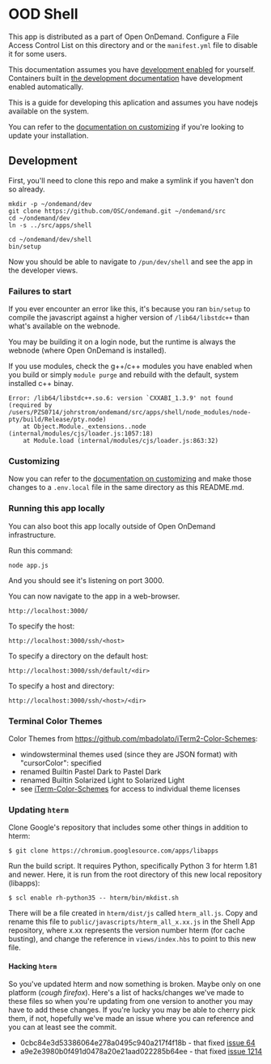 # OOD Shell

This app is distributed as a part of Open OnDemand.  Configure a File Access Control List
on this directory and or the `manifest.yml` file to disable it for some users.

This documentation assumes you have [development enabled](https://osc.github.io/ood-documentation/latest/app-development/enabling-development-mode.html)
for yourself.  Containers built in [the development documentation](../../DEVELOPMENT.md)
have development enabled automatically.

This is a guide for developing this aplication and assumes you have nodejs available on the system.

You can refer to the [documentation on customizing](https://osc.github.io/ood-documentation/latest/customization.html)
if you're looking to update your installation.

## Development

First, you'll need to clone this repo and make a symlink if you haven't don so already.

```text
mkdir -p ~/ondemand/dev
git clone https://github.com/OSC/ondemand.git ~/ondemand/src
cd ~/ondemand/dev
ln -s ../src/apps/shell
```


```text
cd ~/ondemand/dev/shell
bin/setup
```

Now you should be able to navigate to `/pun/dev/shell` and see the app
in the developer views.

### Failures to start

If you ever encounter an error like this, it's because you ran `bin/setup` to compile the javascript
against a higher version of `/lib64/libstdc++` than what's available on the webnode.

You may be building it on a login node, but the runtime is always the webnode (where Open OnDemand is installed).

If you use modules, check the g++/c++ modules you have enabled when you build or simply `module purge` and rebuild
with the default, system installed c++ binay.

```
Error: /lib64/libstdc++.so.6: version `CXXABI_1.3.9' not found (required by /users/PZS0714/johrstrom/ondemand/src/apps/shell/node_modules/node-pty/build/Release/pty.node)
    at Object.Module._extensions..node (internal/modules/cjs/loader.js:1057:18)
    at Module.load (internal/modules/cjs/loader.js:863:32)
```

### Customizing

Now you can refer to the [documentation on customizing](https://osc.github.io/ood-documentation/latest/customization.html)
and make those changes to a `.env.local` file in the same directory as this README.md.

### Running this app locally

You can also boot this app locally outside of Open OnDemand infrastructure.

Run this command:
```text
node app.js
```
And you should see it's listening on port 3000.

You can now navigate to the app in a web-browser.

`http://localhost:3000/`

To specify the host:

`http://localhost:3000/ssh/<host>`

To specify a directory on the default host:

`http://localhost:3000/ssh/default/<dir>`

To specify a host and directory:

`http://localhost:3000/ssh/<host>/<dir>`

### Terminal Color Themes

Color Themes from https://github.com/mbadolato/iTerm2-Color-Schemes:

- windowsterminal themes used (since they are JSON format) with "cursorColor": specified
- renamed Builtin Pastel Dark to Pastel Dark
- renamed Builtin Solarized Light to Solarized Light
- see [iTerm-Color-Schemes](https://github.com/mbadolato/iTerm2-Color-Schemes) for access to individual theme licenses

### Updating `hterm`

Clone Google's repository that includes some other things in addition to hterm:

```console
$ git clone https://chromium.googlesource.com/apps/libapps
```

Run the build script. It requires Python, specifically Python 3 for hterm 1.81 and newer. Here, it is run from the root directory of this new local repository (libapps):

```console
$ scl enable rh-python35 -- hterm/bin/mkdist.sh
```

There will be a file created in `hterm/dist/js` called `hterm_all.js`. Copy and rename this file to `public/javascripts/hterm_all_x.xx.js` in the Shell App repository, where x.xx represents the version number hterm (for cache busting), and change the reference in `views/index.hbs` to point to this new file.

#### Hacking `hterm`

So you've updated hterm and now something is broken.  Maybe only on one platform (*cough firefox*).  Here's a list of hacks/changes we've made to these files so when you're updating from one version to another you may have to add these 
changes. If you're lucky you may be able to cherry pick them, if not, hopefully we've made an issue where you can reference and you can at least see the commit. 

* 0cbc84e3d53386064e278a0495c940a217f4f18b - that fixed [issue 64](https://github.com/OSC/ood-shell/issues/64)
* a9e2e3980b0f491d0478a20e21aad022285b64ee - that fixed [issue 1214](https://github.com/OSC/ondemand/issues/1214)
